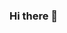 ### Hi there 👋

<!--
**Rev-3ng/Rev-3ng** is a ✨ _special_ ✨ repository because its `README.md` (this file) appears on your GitHub profile.

Here are some ideas to get you started:

- 🔭 I’m currently porting 8K Altair 680 BASIC to my ETA-3400X project.
- 🌱 I’m currently learning 6800 and Z80 assembler in more detail.
- 👯 I’m looking to collaborate on retro sbc interfaces for ET-3400, SYM-1, Southern Cross Z80, TEC-1D-1F and Apple ][.
- 🤔 I’m looking for help with porting 8K Altair 680 BASIC commented disassembly.
- 💬 Ask me about Apple II Plus ROM replacement, ET-3400 ROM replacement, ETA-3400X Memory I/O project, Apple II Plus Full ASCII Lower Case mod kit.
- 📫 How to reach me: apple.iiegs@gmail.com
- 😄 Pronouns: ...
- ⚡ Fun fact: ...
-->
